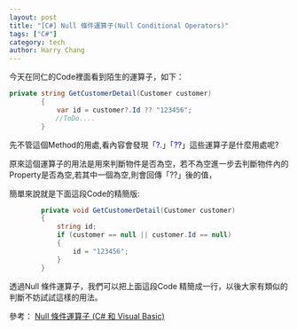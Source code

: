 ```yaml
---
layout: post
title: "[C#] Null 條件運算子(Null Conditional Operators)"
tags: ["C#"]
category: tech
author: Harry Chang
---
```


今天在同仁的Code裡面看到陌生的運算子，如下：

~~~ cs
private string GetCustomerDetail(Customer customer)
        {
            var id = customer?.Id ?? "123456";
　　　　　　　//ToDo....
        }
~~~

<p>先不管這個Method的用處,看內容會發現「<span style="color:#0000FF;">?.</span>」「<span style="color:#0000FF;">??</span>」這些運算子是什麼用處呢?</p>


<!--more-->

原來這個運算子的用法是用來判斷物件是否為空，若不為空進一步去判斷物件內的Property是否為空,若其中一個為空,則會回傳「??」後的值，

簡單來說就是下面這段Code的精簡版:
~~~ cs
        private void GetCustomerDetail(Customer customer)
        {
            string id;
            if (customer == null || customer.Id == null)
            {
                id = "123456";
            }
        }
~~~

透過Null 條件運算子，我們可以把上面這段Code 精簡成一行，以後大家有類似的判斷不妨試試這樣的用法。

參考：
[Null 條件運算子 (C# 和 Visual Basic)](https://docs.microsoft.com/zh-tw/dotnet/csharp/language-reference/operators/null-conditional-operators)